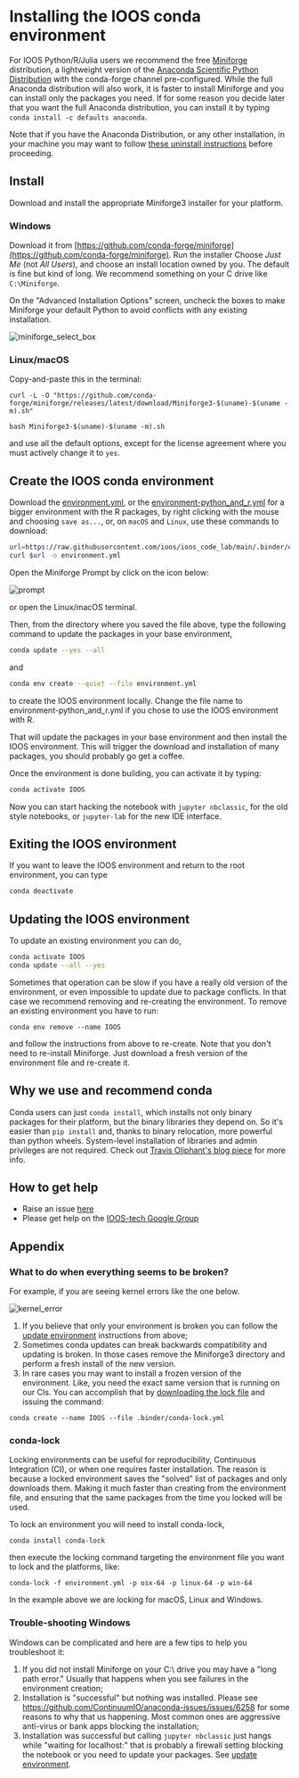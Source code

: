 # Installing the IOOS conda environment

For IOOS Python/R/Julia users we recommend the free
[Miniforge](https://github.com/conda-forge/miniforge) distribution,
a lightweight version of the [Anaconda Scientific Python Distribution](https://www.anaconda.com/download) with the conda-forge channel pre-configured.
While the full Anaconda distribution will also work,
it is faster to install Miniforge and you can install only the packages you need.
If for some reason you decide later that you want the full Anaconda distribution,
you can install it by typing `conda install -c defaults anaconda`.

Note that if you have the Anaconda Distribution,
or any other installation,
in your machine you may want to follow
[these uninstall instructions](https://www.anaconda.com/docs/getting-started/anaconda/uninstall)
before proceeding.

## Install

Download and install the appropriate Miniforge3 installer for your platform.

### Windows

Download it from [https://github.com/conda-forge/miniforge](https://github.com/conda-forge/miniforge).
Run the installer
Choose _Just Me_ (not _All Users_),
and choose an install location owned by you.
The default is fine but kind of long.
We recommend something on your C drive like `C:\Miniforge`.

On the "Advanced Installation Options" screen,
uncheck the boxes to make Miniforge your default Python to avoid conflicts with any existing installation.

![miniforge_select_box](miniforge_select_box.png)

### Linux/macOS

Copy-and-paste this in the terminal:

```shell
curl -L -O "https://github.com/conda-forge/miniforge/releases/latest/download/Miniforge3-$(uname)-$(uname -m).sh"

bash Miniforge3-$(uname)-$(uname -m).sh
```

and use all the default options,
except for the license agreement where you must actively change it to `yes`.

## Create the IOOS conda environment

Download the [environment.yml](https://raw.githubusercontent.com/ioos/ioos_code_lab/main/.binder/environment.yml),
or the [environment-python_and_r.yml](https://raw.githubusercontent.com/ioos/ioos_code_lab/main/.binder/environment-python_and_r.yml) for a bigger environment with the R packages,
by right clicking with the mouse and choosing `save as...`,
or, on `macOS` and `Linux`, use these commands to download:

```bash
url=https://raw.githubusercontent.com/ioos/ioos_code_lab/main/.binder/environment.yml
curl $url -o environment.yml
```

Open the Miniforge Prompt by click on the icon below:

![prompt](prompt.png)

or open the Linux/macOS terminal.

Then, from the directory where you saved the file above,
type the following command to update the packages in your base environment,

```bash
conda update --yes --all
```

and

```bash
conda env create --quiet --file environment.yml
```

to create the IOOS environment locally.
Change the file name to environment-python_and_r.yml if you chose to use the IOOS environment with R.

That will update the packages in your base environment and then install the IOOS environment.
This will trigger the download and installation of many packages,
you should probably go get a coffee.

Once the environment is done building, you can activate it by typing:

```bash
conda activate IOOS
```

Now you can start hacking the notebook with `jupyter nbclassic`,
for the old style notebooks,
 or `jupyter-lab` for the new IDE interface.

## Exiting the IOOS environment

If you want to leave the IOOS environment and return to the root environment,
you can type

```bash
conda deactivate
```

## Updating the IOOS environment

To update an existing environment you can do,

```bash
conda activate IOOS
conda update --all --yes
```

Sometimes that operation can be slow if you have a really old version of the environment,
or even impossible to update due to package conflicts.
In that case we recommend removing and re-creating the environment.
To remove an existing environment you have to run:

```shell
conda env remove --name IOOS
```

and follow the instructions from above to re-create.
Note that you don't need to re-install Miniforge.
Just download a fresh version of the environment file and re-create it.

## Why we use and recommend conda

Conda users can just `conda install`,
which installs not only binary packages for their platform,
but the binary libraries they depend on.
So it's easier than `pip install` and, thanks to binary relocation,
more powerful than python wheels.
System-level installation of libraries and admin privileges are not required.
Check out [Travis Oliphant's blog piece](https://technicaldiscovery.blogspot.com/2013/12/why-i-promote-conda.html) for more info.

## How to get help

- Raise an issue [here](https://github.com/ioos/ioos_code_lab/issues)
- Please get help on the [IOOS-tech Google Group](https://groups.google.com/forum/?hl=en#!forum/ioos_tech)

## Appendix

### What to do when everything seems to be broken?

For example, if you are seeing kernel errors like the one below.

![kernel_error](kernel_error.png)

1. If you believe that only your environment is broken you can follow the [update environment](#updating-the-ioos-environment) instructions from above;
1. Sometimes conda updates can break backwards compatibility and updating is broken. In those cases remove the Miniforge3 directory and perform a fresh install of the new version.
1. In rare cases you may want to install a frozen version of the environment. Like, you need the exact same version that is running on our CIs. You can accomplish that by [downloading the lock file](https://raw.githubusercontent.com/ioos/ioos_code_lab/main/.binder/conda-lock.yml) and issuing the command:

```shell
conda create --name IOOS --file .binder/conda-lock.yml
```

### conda-lock

Locking environments can be useful for reproducibility,
Continuous Integration (CI),
or when one requires faster installation.
The reason is because a locked environment saves the "solved" list of packages and only downloads them.
Making it much faster than creating from the environment file,
and ensuring that the same packages from the time you locked will be used.

To lock an environment you will need to install conda-lock,

```shell
conda install conda-lock
```

then execute the locking command targeting the environment file you want to lock and the platforms, like:

```shell
conda-lock -f environment.yml -p osx-64 -p linux-64 -p win-64
```

In the example above we are locking for macOS, Linux and Windows.

### Trouble-shooting Windows

Windows can be complicated and here are a few tips to help you troubleshoot it:

1. If you did not install Miniforge on your C:\\ drive you may have a "long path error." Usually that happens when you see failures in the environment creation;
1. Installation is "successful" but nothing was installed. Please see https://github.com/ContinuumIO/anaconda-issues/issues/6258 for some reasons to why that us happening. Most common ones are aggressive anti-virus or bank apps blocking the installation;
1. Installation was successful but calling `jupyter nbclassic` just hangs while "waiting for localhost:" that is probably a firewall setting blocking the notebook or you need to update your packages. See [update environment](#updating-the-ioos-environment).
